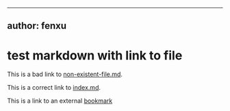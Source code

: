
---
author: fenxu
---

# test markdown with link to file

This is a bad link to [non-existent-file.md](non-existent-file.md).

This is a correct link to [index.md](index.md).

This is a link to an external [bookmark](table.md#deploy)
